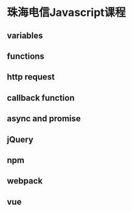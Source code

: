 # 珠海电信Javascript课程

## variables

## functions

## http request

## callback function

## async and promise

## jQuery

## npm

## webpack

## vue
